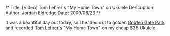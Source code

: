 /*
Title: [Video] Tom Lehrer's "My Home Town" on Ukulele
Description:
Author: Jordan Eldredge
Date: 2009/06/23
*/

It was a beautiful day out today, so I headed out to golden <a href="http://en.wikipedia.org/wiki/Golden_Gate_Park">Golden Gate Park</a> and recorded <a href="http://en.wikipedia.org/wiki/Tom_Lehrer">Tom Lehrer's</a> "My Home Town" on my cheap $35 Ukulele.

<object classid="clsid:d27cdb6e-ae6d-11cf-96b8-444553540000" width="500" height="400" codebase="http://download.macromedia.com/pub/shockwave/cabs/flash/swflash.cab#version=6,0,40,0"><param name="allowFullScreen" value="true" /><param name="allowscriptaccess" value="always" /><param name="src" value="http://www.youtube.com/v/JQkEWCYo9LU&amp;hl=en&amp;fs=1&amp;" /><param name="allowfullscreen" value="true" /><embed type="application/x-shockwave-flash" width="500" height="400" src="http://www.youtube.com/v/JQkEWCYo9LU&amp;hl=en&amp;fs=1&amp;" allowscriptaccess="always" allowfullscreen="true"></embed></object>